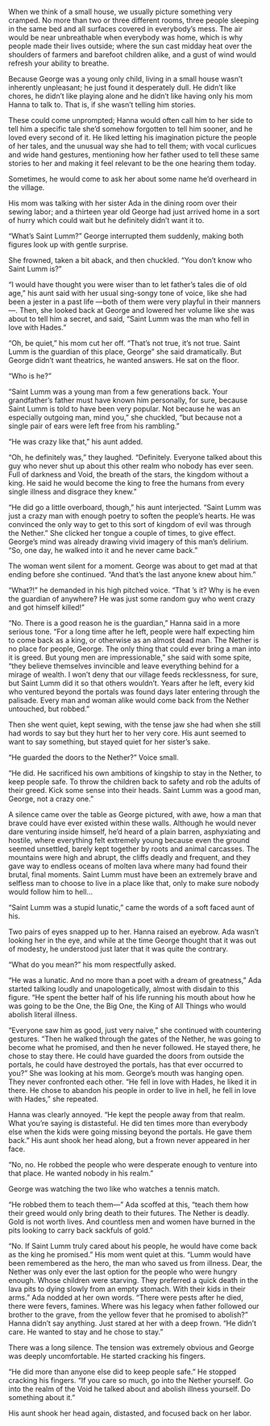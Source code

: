 When we think of a small house, we usually picture something very cramped. No more than two or three different rooms, three people sleeping in the same bed and all surfaces covered in everybody’s mess. The air would be near unbreathable when everybody was home, which is why people made their lives outside; where the sun cast midday heat over the shoulders of farmers and barefoot children alike, and a gust of wind would refresh your ability to breathe.

Because George was a young only child, living in a small house wasn’t inherently unpleasant; he just found it desperately dull. He didn’t like chores, he didn’t like playing alone and he didn’t like having only his mom Hanna to talk to. That is, if she wasn’t telling him stories.

These could come unprompted; Hanna would often call him to her side to tell him a specific tale she’d somehow forgotten to tell him sooner, and he loved every second of it. He liked letting his imagination picture the people of her tales, and the unusual way she had to tell them; with vocal curlicues and wide hand gestures, mentioning how her father used to tell these same stories to her and making it feel relevant to be the one hearing them today.

Sometimes, he would come to ask her about some name he’d overheard in the village.

His mom was talking with her sister Ada in the dining room over their sewing labor; and a thirteen year old George had just arrived home in a sort of hurry which could wait but he definitely didn’t want it to.

“What’s Saint Lumm?” George interrupted them suddenly, making both figures look up with gentle surprise.

She frowned, taken a bit aback, and then chuckled. “You don’t know who Saint Lumm is?”

“I would have thought you were wiser than to let father’s tales die of old age,” his aunt said with her usual sing-songy tone of voice, like she had been a jester in a past life —both of them were very playful in their manners—. Then, she looked back at George and lowered her volume like she was about to tell him a secret, and said, “Saint Lumm was the man who fell in love with Hades.”

“Oh, be quiet,” his mom cut her off. “That’s not true, it’s not true. Saint Lumm is the guardian of this place, George” she said dramatically. But George didn’t want theatrics, he wanted answers. He sat on the floor.

“Who is he?”

“Saint Lumm was a young man from a few generations back. Your grandfather’s father must have known him personally, for sure, because Saint Lumm is told to have been very popular. Not because he was an especially outgoing man, mind you,” she chuckled, “but because not a single pair of ears were left free from his rambling.”

“He was crazy like that,” his aunt added.

“Oh, he definitely was,” they laughed. “Definitely. Everyone talked about this guy who never shut up about this other realm who nobody has ever seen. Full of darkness and Void, the breath of the stars, the kingdom without a king. He said he would become the king to free the humans from every single illness and disgrace they knew.”

“He did go a little overboard, though,” his aunt interjected. “Saint Lumm was just a crazy man with enough poetry to soften the people’s hearts. He was convinced the only way to get to this sort of kingdom of evil was through the Nether.” She clicked her tongue a couple of times, to give effect. George’s mind was already drawing vivid imagery of this man’s delirium. “So, one day, he walked into it and he never came back.”

The woman went silent for a moment. George was about to get mad at that ending before she continued. “And that’s the last anyone knew about him.”

“What?!” he demanded in his high pitched voice. “That ’s it? Why is he even the guardian of anywhere? He was just some random guy who went crazy and got himself killed!”

“No. There is a good reason he is the guardian,” Hanna said in a more serious tone. “For a long time after he left, people were half expecting him to come back as a king, or otherwise as an almost dead man. The Nether is no place for people, George. The only thing that could ever bring a man into it is greed. But young men are impressionable,” she said with some spite, “they believe themselves invincible and leave everything behind for a mirage of wealth. I won’t deny that our village feeds recklessness, for sure, but Saint Lumm did it so that others wouldn’t. Years after he left, every kid who ventured beyond the portals was found days later entering through the palisade. Every man and woman alike would come back from the Nether untouched, but robbed.”

Then she went quiet, kept sewing, with the tense jaw she had when she still had words to say but they hurt her to her very core. His aunt seemed to want to say something, but stayed quiet for her sister’s sake.

“He guarded the doors to the Nether?” Voice small.

“He did. He sacrificed his own ambitions of kingship to stay in the Nether, to keep people safe. To throw the children back to safety and rob the adults of their greed. Kick some sense into their heads. Saint Lumm was a good man, George, not a crazy one.”

A silence came over the table as George pictured, with awe, how a man that brave could have ever existed within these walls. Although he would never dare venturing inside himself, he’d heard of a plain barren, asphyxiating and hostile, where everything felt extremely young because even the ground seemed unsettled, barely kept together by roots and animal carcasses. The mountains were high and abrupt, the cliffs deadly and frequent, and they gave way to endless oceans of molten lava where many had found their brutal, final moments. Saint Lumm must have been an extremely brave and selfless man to choose to live in a place like that, only to make sure nobody would follow him to hell…

“Saint Lumm was a stupid lunatic,” came the words of a soft faced aunt of his.

Two pairs of eyes snapped up to her. Hanna raised an eyebrow. Ada wasn’t looking her in the eye, and while at the time George thought that it was out of modesty, he understood just later that it was quite the contrary.

“What do you mean?” his mom respectfully asked.

“He was a lunatic. And no more than a poet with a dream of greatness,” Ada started talking loudly and unapologetically, almost with disdain to this figure. “He spent the better half of his life running his mouth about how he was going to be the One, the Big One, the King of All Things who would abolish literal illness.

“Everyone saw him as good, just very naive,” she continued with countering gestures. “Then he walked through the gates of the Nether, he was going to become what he promised, and then he never followed. He stayed there, he chose to stay there. He could have guarded the doors from outside the portals, he could have destroyed the portals, has that ever occurred to you?” She was looking at his mom. George’s mouth was hanging open. They never confronted each other. “He fell in love with Hades, he liked it in there. He chose to abandon his people in order to live in hell, he fell in love with Hades,” she repeated.

Hanna was clearly annoyed. “He kept the people away from that realm. What you’re saying is distasteful. He did ten times more than everybody else when the kids were going missing beyond the portals. He gave them back.” His aunt shook her head along, but a frown never appeared in her face.

“No, no. He robbed the people who were desperate enough to venture into that place. He wanted nobody in his realm.”

George was watching the two like who watches a tennis match.

“He robbed them to teach them—” Ada scoffed at this, “teach them how their greed would only bring death to their futures. The Nether is deadly. Gold is not worth lives. And countless men and women have burned in the pits looking to carry back sackfuls of gold.”

“No. If Saint Lumm truly cared about his people, he would have come back as the king he promised.” His mom went quiet at this. “Lumm would have been remembered as the hero, the man who saved us from illness. Dear, the Nether was only ever the last option for the people who were hungry enough. Whose children were starving. They preferred a quick death in the lava pits to dying slowly from an empty stomach. With their kids in their arms.” Ada nodded at her own words. “There were pests after he died, there were fevers, famines. Where was his legacy when father followed our brother to the grave, from the yellow fever that he promised to abolish?” Hanna didn’t say anything. Just stared at her with a deep frown. “He didn’t care. He wanted to stay and he chose to stay.”

There was a long silence. The tension was extremely obvious and George was deeply uncomfortable. He started cracking his fingers.

“He did more than anyone else did to keep people safe.” He stopped cracking his fingers. “If you care so much, go into the Nether yourself. Go into the realm of the Void he talked about and abolish illness yourself. Do something about it.”

His aunt shook her head again, distasted, and focused back on her labor.
